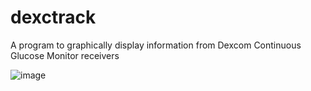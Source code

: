 # dexctrack
A program to graphically display information from Dexcom Continuous Glucose Monitor receivers

![image](https://{user-images.githubusercontent.com/39347592/40751570-5ec24c90-6431-11e8-8490-58426198fcfc.png})
